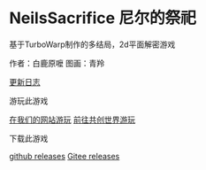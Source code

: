 # NeilsSacrifice 尼尔的祭祀
基于TurboWarp制作的多结局，2d平面解密游戏

作者：白鹿原嚒   图画：青羚

<a href="https://hengduan.dpdns.org/game/NeilsSacrifice/update.html" target="_blank">更新日志</a>

游玩此游戏

<a href="https://hengduan.dpdns.org/game/NeilsSacrifice/index" target="_blank">在我们的网站游玩</a>
<a href="https://ccw.site/s/Vml6z" target="_blank">前往共创世界游玩</a>

下载此游戏

<a href="https://github.com/COLDESTBOW30654/NeilsSacrifice/releases" target="_blank">github releases</a>
<a href="https://gitee.com/coldestbow30654/NeilsSacrifice/releases" target="_blank">Gitee releases</a>
